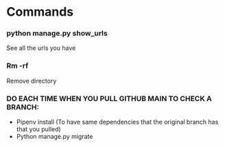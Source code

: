 # Commands

### python manage.py show_urls 
See all the urls you have

### Rm -rf 
Remove directory

### DO EACH TIME WHEN YOU PULL GITHUB MAIN TO CHECK A BRANCH:
- Pipenv install (To have same dependencies that the original branch has that you pulled)
- Python manage.py migrate


